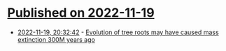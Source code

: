 # [Published on 2022-11-19](index.md)

* [2022-11-19, 20:32:42](https://news.ycombinator.com/item?id=33674353) - [Evolution of tree roots may have caused mass extinction 300M years ago](https://interestingengineering.com/science/evolution-tree-roots-mass-extinction)
